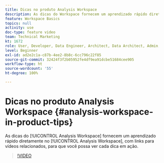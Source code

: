 ```yaml
---
title: Dicas no produto Analysis Workspace
description: As dicas do Workspace fornecem um aprendizado rápido diretamente no Analysis Workspace, com links para vídeos relacionados, para que você possa ver cada dica em ação.
feature: Workspace Basics
topics: null
activity: use
doc-type: feature video
team: Technical Marketing
kt: 1672
role: User, Developer, Data Engineer, Architect, Data Architect, Admin, Leader
level: Beginner
exl-id: ad2e2c1a-c87b-4ee2-8b8c-6cc796c22f85
source-git-commit: 32424f3f2b05952fe4df9ea91dcbe51684cee905
workflow-type: ht
source-wordcount: '55'
ht-degree: 100%

---
```


# Dicas no produto Analysis Workspace {#analysis-workspace-in-product-tips}

As dicas do [!UICONTROL Analysis Workspace] fornecem um aprendizado rápido diretamente no [!UICONTROL Analysis Workspace], com links para vídeos relacionados, para que você possa ver cada dica em ação.

>[!VIDEO](https://video.tv.adobe.com/v/23135/?quality=12)
